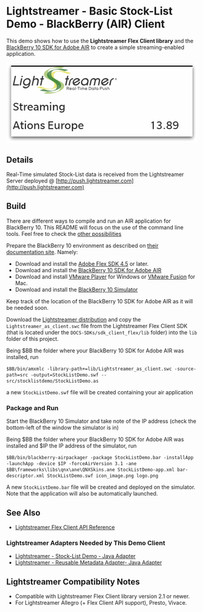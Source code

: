 # Lightstreamer - Basic Stock-List Demo - BlackBerry (AIR) Client

<!-- START DESCRIPTION lightstreamer-example-stocklist-client-blackberry10-air -->

This demo shows how to use the <b>Lightstreamer Flex Client library</b> and the [BlackBerry 10 SDK for Adobe AIR](http://developer.blackberry.com/air/) to create a simple streaming-enabled application.

![screenshot](screenshot.png)

## Details

Real-Time simulated Stock-List data is received from the Lightstreamer Server deployed @ [http://push.lightstreamer.com](http://push.lightstreamer.com)
<!-- END DESCRIPTION lightstreamer-example-stocklist-client-blackberry10-air -->

## Build

There are different ways to compile and run an AIR application for BlackBerry 10. This README will focus on the use of the command line tools. Feel free to check the [other possibilities](http://developer.blackberry.com/air/)

Prepare the BlackBerry 10 environment as described on [their documentation site](http://developer.blackberry.com/air/documentation/bb10/install_the_ph_platform_blackber_2006017.html).
Namely:
*   Download and install the [Adobe Flex SDK 4.5](http://opensource.adobe.com/wiki/display/flexsdk/Downloads) or later.
*   Download and install the [BlackBerry 10 SDK for Adobe AIR](https://developer.blackberry.com/air/download/)
*   Download and install [VMware Player](http://www.vmware.com/products/player/) for Windows or [VMware Fusion](http://www.vmware.com/products/fusion/overview.html) for Mac.
*   Download and install the [BlackBerry 10 Simulator](https://developer.blackberry.com/devzone/develop/simulator/simulator_installing.html)

Keep track of the location of the BlackBerry 10 SDK for Adobe AIR as it will be needed soon.

Download the [Lightstreamer distribution](http://www.lightstreamer.com/download) and copy the `Lightstreamer_as_client.swc` file from the Lightstreamer Flex Client SDK (that is located under the `DOCS-SDKs/sdk_client_flex/lib` folder) into the `lib` folder of this project.

Being $BB the folder where your BlackBerry 10 SDK for Adobe AIR was installed, run

```
$BB/bin/amxmlc -library-path+=lib/Lightstreamer_as_client.swc -source-path=src -output=StockListDemo.swf -- src/stocklistdemo/StockListDemo.as
```

a new `StockListDemo.swf` file will be created containing your air application 

### Package and Run

Start the BlackBerry 10 Simulator and take note of the IP address (check the bottom-left of the window the simulator is in)

Being $BB the folder where your BlackBerry 10 SDK for Adobe AIR was installed and $IP the IP address of the simulator, run

```
$BB/bin/blackberry-airpackager -package StockListDemo.bar -installApp -launchApp -device $IP -forceAirVersion 3.1 -ane $BB\frameworks\libs\qnx\ane\QNXSkins.ane StockListDemo-app.xml bar-descriptor.xml StockListDemo.swf icon_image.png logo.png
```

A new `StockListDemo.bar` file will be created and deployed on the simulator. Note that the application will also be automatically launched.

## See Also

*   [Lightstreamer Flex Client API Reference](http://www.lightstreamer.com/docs/client_flex_api/index.html)

### Lightstreamer Adapters Needed by This Demo Client
<!-- START RELATED_ENTRIES -->

*   [Lightstreamer - Stock-List Demo - Java Adapter](https://github.com/Weswit/Lightstreamer-example-Stocklist-adapter-java)
*   [Lightstreamer - Reusable Metadata Adapter- Java Adapter](https://github.com/Weswit/Lightstreamer-example-ReusableMetadata-adapter-java)

<!-- END RELATED_ENTRIES -->
## Lightstreamer Compatibility Notes

*   Compatible with Lightstreamer Flex Client library version 2.1 or newer.
*   For Lightstreamer Allegro (+ Flex Client API support), Presto, Vivace. 